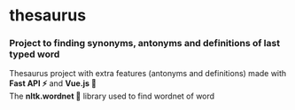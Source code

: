 # thesaurus
### Project to finding synonyms, antonyms and definitions of last typed word
Thesaurus project with extra features (antonyms and definitions) made with **Fast API :zap:** and **Vue.js :green_heart:**  
The **nltk.wordnet 📖** library used to find wordnet of word
